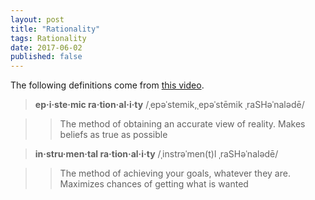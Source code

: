 ```yaml
---
layout: post
title: "Rationality"
tags: Rationality
date: 2017-06-02
published: false
---
```


The following definitions come
from [this video](https://www.youtube.com/watch?v=Fv1nMc-k0N4).

> __ep·i·ste·mic ra·tion·al·i·ty__ /ˌepəˈstemik,ˌepəˈstēmik ˌraSHəˈnalədē/

> > The method of obtaining an accurate view of reality. Makes beliefs as true
> as possible

> __in·stru·men·tal ra·tion·al·i·ty__ /ˌinstrəˈmen(t)l ˌraSHəˈnalədē/

> > The method of achieving your goals, whatever they are. Maximizes chances of
> getting what is wanted

<!-- Using rationality to change feelings? -->
